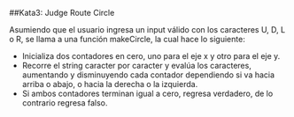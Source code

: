 ##Kata3: Judge Route Circle

Asumiendo que el usuario ingresa un input válido con los caracteres U, D, L o R, se llama a una función makeCircle, la cual hace lo siguiente:

- Inicializa dos contadores en cero, uno para el eje x y otro para el eje y.
- Recorre el string caracter por caracter y evalúa los caracteres, aumentando y disminuyendo cada contador dependiendo si va hacia arriba o abajo, o hacia la derecha o la izquierda.
- Si ambos contadores terminan igual a cero, regresa verdadero, de lo contrario regresa falso.